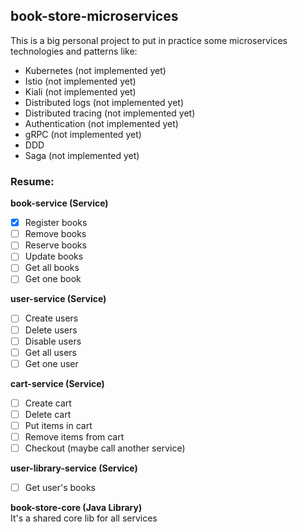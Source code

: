 ## book-store-microservices

This is a big personal project to put in practice some microservices technologies and patterns like:
- Kubernetes (not implemented yet)
- Istio (not implemented yet)
- Kiali (not implemented yet)
- Distributed logs (not implemented yet)
- Distributed tracing (not implemented yet)
- Authentication (not implemented yet)
- gRPC (not implemented yet)
- DDD
- Saga (not implemented yet)

### Resume:

**book-service (Service)**
- [X] Register books
- [ ] Remove books
- [ ] Reserve books
- [ ] Update books
- [ ] Get all books
- [ ] Get one book

**user-service (Service)**
- [ ] Create users
- [ ] Delete users
- [ ] Disable users
- [ ] Get all users
- [ ] Get one user

**cart-service (Service)**
- [ ] Create cart
- [ ] Delete cart
- [ ] Put items in cart
- [ ] Remove items from cart
- [ ] Checkout (maybe call another service)

**user-library-service (Service)**
- [ ] Get user's books

**book-store-core (Java Library)**
<br>
It's a shared core lib for all services

